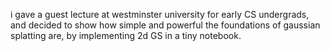 i gave a guest lecture at westminster university for early CS undergrads, and decided to show how simple and powerful the foundations of gaussian splatting are, by implementing 2d GS in a tiny notebook.
